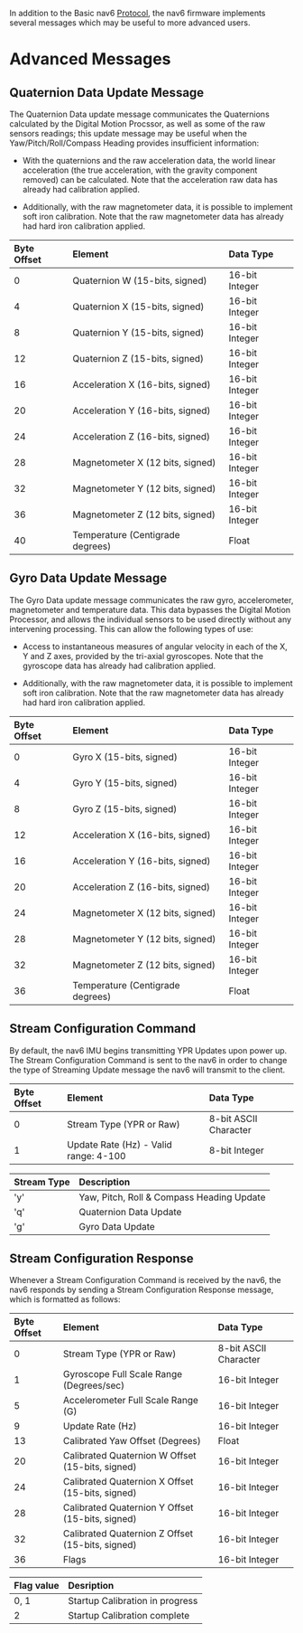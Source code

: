 In addition to the Basic nav6 [Protocol](Protocol.md), the nav6 firmware implements several messages which may be useful to more advanced users.

# Advanced Messages #

## Quaternion Data Update Message ##

The Quaternion Data update message communicates the Quaternions calculated by the Digital Motion Procssor, as well as some of the raw sensors readings; this update message may be useful when the Yaw/Pitch/Roll/Compass Heading provides insufficient information:

  * With the quaternions and the raw acceleration data, the world linear acceleration (the true acceleration, with the gravity component removed) can be calculated.  Note that the acceleration raw data has already had calibration applied.

  * Additionally, with the raw magnetometer data, it is possible to implement soft iron calibration.  Note that the raw magnetometer data has already had hard iron calibration applied.


|Byte Offset|Element|Data Type|
|:----------|:------|:--------|
|0 |Quaternion W (15-bits, signed)|16-bit Integer|
|4 |Quaternion X (15-bits, signed)|16-bit Integer|
|8 |Quaternion Y (15-bits, signed)|16-bit Integer|
|12|Quaternion Z (15-bits, signed)|16-bit Integer|
|16|Acceleration X (16-bits, signed)|16-bit Integer|
|20|Acceleration Y (16-bits, signed)|16-bit Integer|
|24|Acceleration Z (16-bits, signed)|16-bit Integer|
|28|Magnetometer X (12 bits, signed)|16-bit Integer|
|32|Magnetometer Y (12 bits, signed)|16-bit Integer|
|36|Magnetometer Z (12 bits, signed)|16-bit Integer|
|40|Temperature (Centigrade degrees)|Float|


## Gyro Data Update Message ##

The Gyro Data update message communicates the raw gyro, accelerometer, magnetometer and temperature data.  This data bypasses the Digital Motion Processor, and allows the individual sensors to be used directly without any intervening processing.  This can allow the following types of use:

  * Access to instantaneous measures of angular velocity in each of the X, Y and Z axes, provided by the tri-axial gyroscopes.  Note that the gyroscope data has already had calibration applied.

  * Additionally, with the raw magnetometer data, it is possible to implement soft iron calibration.  Note that the raw magnetometer data has already had hard iron calibration applied.


|Byte Offset|Element|Data Type|
|:----------|:------|:--------|
|0 |Gyro X (15-bits, signed)|16-bit Integer|
|4 |Gyro Y (15-bits, signed)|16-bit Integer|
|8 |Gyro Z (15-bits, signed)|16-bit Integer|
|12|Acceleration X (16-bits, signed)|16-bit Integer|
|16|Acceleration Y (16-bits, signed)|16-bit Integer|
|20|Acceleration Z (16-bits, signed)|16-bit Integer|
|24|Magnetometer X (12 bits, signed)|16-bit Integer|
|28|Magnetometer Y (12 bits, signed)|16-bit Integer|
|32|Magnetometer Z (12 bits, signed)|16-bit Integer|
|36|Temperature (Centigrade degrees)|Float|


## Stream Configuration Command ##

By default, the nav6 IMU begins transmitting YPR Updates upon power up.  The Stream Configuration Command is sent to the nav6 in order to change the type of Streaming Update message the nav6 will transmit to the client.


|Byte Offset|Element|Data Type|
|:----------|:------|:--------|
|0 |Stream Type (YPR or Raw)|8-bit ASCII Character|
|1 |Update Rate (Hz) - Valid range:  4-100|8-bit Integer|



|Stream Type|Description|
|:----------|:----------|
|'y'|Yaw, Pitch, Roll & Compass Heading Update|
|'q'|Quaternion Data Update|
|'g'|Gyro Data Update|


## Stream Configuration Response ##

Whenever a Stream Configuration Command is received by the nav6, the nav6 responds by sending a Stream Configuration Response message, which is formatted as follows:


|Byte Offset|Element|Data Type|
|:----------|:------|:--------|
|0 |Stream Type (YPR or Raw)|8-bit ASCII Character|
|1 |Gyroscope Full Scale Range (Degrees/sec)|16-bit Integer|
|5 |Accelerometer Full Scale Range (G)|16-bit Integer|
|9 |Update Rate (Hz)|16-bit Integer|
|13|Calibrated Yaw Offset (Degrees)|Float|
|20|Calibrated Quaternion W Offset (15-bits, signed)|16-bit Integer|
|24|Calibrated Quaternion X Offset (15-bits, signed)|16-bit Integer|
|28|Calibrated Quaternion Y Offset (15-bits, signed)|16-bit Integer|
|32|Calibrated Quaternion Z Offset (15-bits, signed)|16-bit Integer|
|36|Flags|16-bit Integer|



|Flag value|Desription|
|:---------|:---------|
|0, 1|Startup Calibration in progress|
|2 |Startup Calibration complete|
